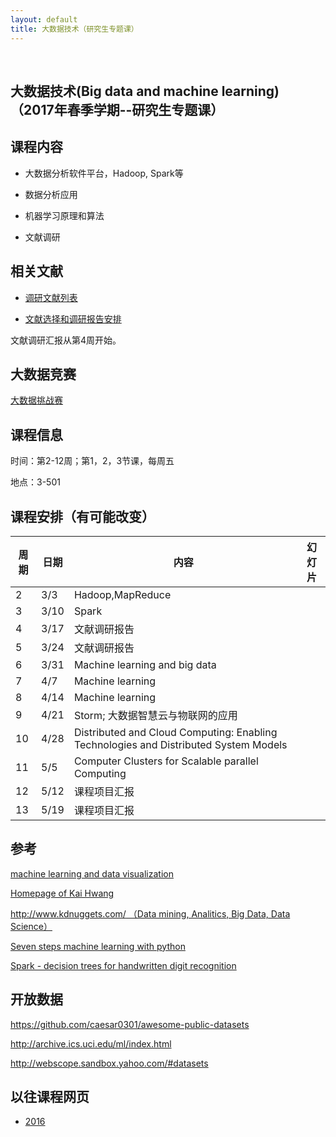 ```yaml
---
layout: default
title: 大数据技术（研究生专题课）
---
```


 

大数据技术(Big data and machine learning) （2017年春季学期--研究生专题课）
--------------------------------------------------------------------------

课程内容
--------

-   大数据分析软件平台，Hadoop, Spark等

-   数据分析应用

-   机器学习原理和算法

-   文献调研

相关文献
--------

-   [调研文献列表](paper-list/)

-   [文献选择和调研报告安排](present-schedule/)

文献调研汇报从第4周开始。

大数据竞赛 
-----------

[大数据挑战赛](http://www.c4top.org/)

课程信息
--------

时间：第2-12周；第1，2，3节课，每周五

地点：3-501

课程安排（有可能改变）
----------------------

| 周期 | 日期 | 内容                                                                                 | 幻灯片 |
|------|------|--------------------------------------------------------------------------------------|--------|
| 2    | 3/3  | Hadoop,MapReduce                                                                     |        |
| 3    | 3/10 | Spark                                                                                |        |
| 4    | 3/17 | 文献调研报告                                                                         |        |
| 5    | 3/24 | 文献调研报告                                                                         |        |
| 6    | 3/31 | Machine learning and big data                                                        |        |
| 7    | 4/7  | Machine learning                                                                     |        |
| 8    | 4/14 | Machine learning                                                                     |        |
| 9    | 4/21 | Storm; 大数据智慧云与物联网的应用                                                    |        |
| 10   | 4/28 | Distributed and Cloud Computing: Enabling Technologies and Distributed System Models |        |
| 11   | 5/5  | Computer Clusters for Scalable parallel Computing                                    |        |
| 12   | 5/12 | 课程项目汇报                                                                         |        |
| 13   | 5/19 | 课程项目汇报                                                                         |        |

参考
----

[machine learning and data
visualization](http://www.r2d3.us/visual-intro-to-machine-learning-part-1/)

[Homepage of Kai Hwang](http://gridsec.usc.edu/hwang.html)

[http://www.kdnuggets.com/ （Data mining, Analitics, Big Data, Data
Science）](http://www.kdnuggets.com/)

[Seven steps machine learning with
python](http://www.kdnuggets.com/2015/11/seven-steps-machine-learning-python.html)

[Spark - decision trees for handwritten digit
recognition](https://docs.cloud.databricks.com/docs/latest/featured_notebooks/DecisionTrees-Example.html)

开放数据
--------

<https://github.com/caesar0301/awesome-public-datasets>

<http://archive.ics.uci.edu/ml/index.html>

<http://webscope.sandbox.yahoo.com/#datasets>

以往课程网页
------------

-   [2016](2016/big-data/)
